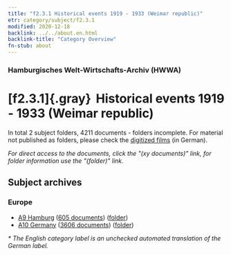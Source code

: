 ```yaml
---
title: "f2.3.1 Historical events 1919 - 1933 (Weimar republic)"
etr: category/subject/f2.3.1
modified: 2020-12-18
backlink: ../../about.en.html
backlink-title: "Category Overview"
fn-stub: about
---
```


### Hamburgisches Welt-Wirtschafts-Archiv (HWWA)
# [f2.3.1]{.gray}&#8201; Historical events 1919 - 1933 (Weimar republic)&#160; 





In total 2 subject folders, 4211 documents - folders incomplete.
For material not published as folders, please check the [digitized films](/film/h1_sh) (in German).

_For direct access to the documents, click the "(xy documents)" link, for folder information use the "(folder)" link._

## Subject archives



### Europe

- [A9 Hamburg](../../../geo/about.en.html#A9) (<a href="https://dfg-viewer.de/show/?tx_dlf[id]=https://pm20.zbw.eu/mets/sh/1409xx/140905/1824xx/182454/public.mets.en.xml" target="_blank">605 documents</a>) ([folder](http://purl.org/pressemappe20/folder/sh/140905,182454))
- [A10 Germany](../../../geo/about.en.html#A10) (<a href="https://dfg-viewer.de/show/?tx_dlf[id]=https://pm20.zbw.eu/mets/sh/1261xx/126128/1824xx/182454/public.mets.en.xml" target="_blank">3606 documents</a>) ([folder](http://purl.org/pressemappe20/folder/sh/126128,182454))


_* The English category label is an unchecked automated translation of the German label._

